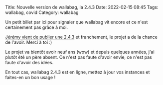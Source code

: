 Title: Nouvelle version de wallabag, la 2.4.3
Date: 2022-02-15 08:45
Tags: wallabag, covid
Category: wallabag

Un petit billet par ici pour signaler que wallabag vit encore et ce n'est certainement pas grâce à moi.

[Jérémy vient de publier une 2.4.3](https://wallabag.org/en/news/new-release-wallabag-2-4-3) et franchement, le projet a de la chance de l'avoir. Merci à toi :)

Le projet va bientôt avoir neuf ans (wow) et depuis quelques années, j'ai plutôt été un père absent. Ce n'est pas faute d'avoir envie, ce n'est pas faute d'avoir des idées.

En tout cas, wallabag 2.4.3 est en ligne, mettez à jour vos instances et faites-en un bon usage !
